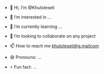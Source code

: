 - 👋 Hi, I’m @Khutoleseli
- 👀 I’m interested in ...
- 🌱 I’m currently learning ...
- 💞️ I’m looking to collaborate on any project
  
- 📫 How to reach me khutoleseli@g.mailcom
- 😄 Pronouns: ...
- ⚡ Fun fact: ...

<!---
Khutoleseli/Khutoleseli is a ✨ special ✨ repository because its `README.md` (this file) appears on your GitHub profile.
You can click the Preview link to take a look at your changes.
--->
